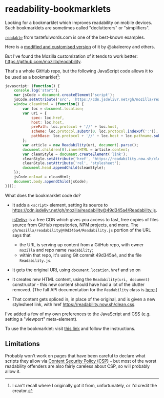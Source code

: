 # readability-bookmarklets

Looking for a bookmarklet which improves readability on mobile devices. Such
bookmarklets are sometimes called
"declutterers" or "simplifiers".

[`readable`](http://readable.tastefulwords.com) from tastefulwords.com is one of the best-known examples.

Here is a [modified and customised version](https://gist.github.com/akaleeroy/855be4a4a690ff9dafa05234f2f35928)
of it by @akaleeroy and others.

But I've found the Mozilla customization of it tends to work better:
<https://github.com/mozilla/readability>.

That's a whole GitHub repo, but the following JavaScript code allows it to be
used as a bookmarklet[^1]:

```javascript
javascript: (function() {
    console.log('start');
    var jsCode = document.createElement('script');
    jsCode.setAttribute('src', 'https://cdn.jsdelivr.net/gh/mozilla/readability@49d345a4/Readability.js');
    window.cleanHtml = (function() {
        var loc = document.location;
        var uri = {
            spec: loc.href,
            host: loc.host,
            prePath: loc.protocol + '//' + loc.host,
            scheme: loc.protocol.substr(0, loc.protocol.indexOf(':')),
            pathBase: loc.protocol + '//' + loc.host + loc.pathname.substr(0, loc.pathname.lastIndexOf('/') + 1)
        };
        var article = new Readability(uri, document).parse();
        document.children[0].innerHTML = article.content;
        var cleanStyle = document.createElement('link');
        cleanStyle.setAttribute('href', 'https://readability.now.sh/clean.css');
        cleanStyle.setAttribute('rel', 'stylesheet');
        document.head.appendChild(cleanStyle);
    });
    jsCode.onload = cleanHtml;
    document.body.appendChild(jsCode);
}());
```

What does the bookmarklet code do?

- It adds a `<script>` element, setting its source to <https://cdn.jsdelivr.net/gh/mozilla/readability@49d345a4/Readability.js>.

  [jsDelivr](https://www.jsdelivr.com) is a free CDN which gives you access to fast, free
  copies of files source from GitHub repositories, NPM projects, and more. The
  `gh/mozilla/readability@49d345a4/Readability.js` portion of the URL says that
  
  - the URL is serving up content from a GitHub repo, with owner `mozilla` and repo name
    `readability`;
  - within that repo, it's using Git commit 49d345a4, and the file `Readability.js`.
- It gets the original URI, using `document.location.href` and so on
- It creates new HTML content, using the `Readability(uri, document)` constructor - this
  new content should have had a lot of the clutter removed. (The full API documentation
  for the `Readability` class is
  [here](https://github.com/mozilla/readability/tree/main#new-readabilitydocument-options).)
- That content gets spliced in, in place of the original, and is given a new stylesheet
  link, with href <https://readability.now.sh/clean.css>.

I've added a few of my own preferences to the JavaScript and CSS (e.g. setting a "viewport"
meta-element).

To use the bookmarklet: visit [this link][dist] and follow the instructions.

[dist]: https://htmlpreview.github.io/?https://github.com/phlummox-dev/readability-bookmarklets/blob/master/dist.html

## Limitations

Probably won't work on pages that have been careful to declare what scripts they allow
via [Content Security Policy (CSP)](https://developer.mozilla.org/en-US/docs/Web/HTTP/CSP)
– but most of the worst readability offenders are also fairly careless about CSP, so will probably allow it.

[^1]: I can't recall where I originally got it from, unfortunately, or I'd credit the creator.



